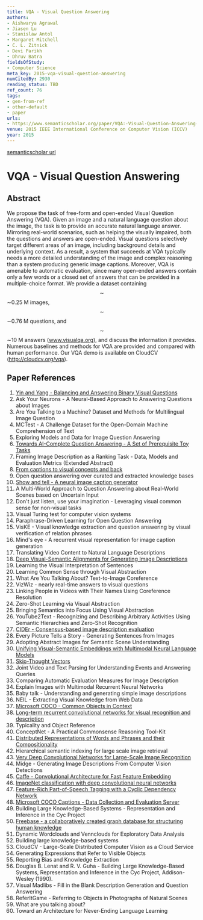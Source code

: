 ```yaml
---
title: VQA - Visual Question Answering
authors:
- Aishwarya Agrawal
- Jiasen Lu
- Stanislaw Antol
- Margaret Mitchell
- C. L. Zitnick
- Devi Parikh
- Dhruv Batra
fieldsOfStudy:
- Computer Science
meta_key: 2015-vqa-visual-question-answering
numCitedBy: 2930
reading_status: TBD
ref_count: 76
tags:
- gen-from-ref
- other-default
- paper
urls:
- https://www.semanticscholar.org/paper/VQA:-Visual-Question-Answering-Agrawal-Lu/97ad70a9fa3f99adf18030e5e38ebe3d90daa2db?sort=total-citations
venue: 2015 IEEE International Conference on Computer Vision (ICCV)
year: 2015
---
```


[semanticscholar url](https://www.semanticscholar.org/paper/VQA:-Visual-Question-Answering-Agrawal-Lu/97ad70a9fa3f99adf18030e5e38ebe3d90daa2db?sort=total-citations)

# VQA - Visual Question Answering

## Abstract

We propose the task of free-form and open-ended Visual Question Answering (VQA). Given an image and a natural language question about the image, the task is to provide an accurate natural language answer. Mirroring real-world scenarios, such as helping the visually impaired, both the questions and answers are open-ended. Visual questions selectively target different areas of an image, including background details and underlying context. As a result, a system that succeeds at VQA typically needs a more detailed understanding of the image and complex reasoning than a system producing generic image captions. Moreover, VQA is amenable to automatic evaluation, since many open-ended answers contain only a few words or a closed set of answers that can be provided in a multiple-choice format. We provide a dataset containing $$\sim $$∼0.25 M images, $$\sim $$∼0.76 M questions, and $$\sim $$∼10 M answers (www.visualqa.org), and discuss the information it provides. Numerous baselines and methods for VQA are provided and compared with human performance. Our VQA demo is available on CloudCV (http://cloudcv.org/vqa).

## Paper References

1. [Yin and Yang - Balancing and Answering Binary Visual Questions](2016-yin-and-yang-balancing-and-answering-binary-visual-questions)
2. Ask Your Neurons - A Neural-Based Approach to Answering Questions about Images
3. Are You Talking to a Machine? Dataset and Methods for Multilingual Image Question
4. MCTest - A Challenge Dataset for the Open-Domain Machine Comprehension of Text
5. Exploring Models and Data for Image Question Answering
6. [Towards AI-Complete Question Answering - A Set of Prerequisite Toy Tasks](2016-towards-ai-complete-question-answering-a-set-of-prerequisite-toy-tasks)
7. Framing Image Description as a Ranking Task - Data, Models and Evaluation Metrics (Extended Abstract)
8. [From captions to visual concepts and back](2015-from-captions-to-visual-concepts-and-back)
9. Open question answering over curated and extracted knowledge bases
10. [Show and tell - A neural image caption generator](2015-show-and-tell-a-neural-image-caption-generator)
11. A Multi-World Approach to Question Answering about Real-World Scenes based on Uncertain Input
12. Don't just listen, use your imagination - Leveraging visual common sense for non-visual tasks
13. Visual Turing test for computer vision systems
14. Paraphrase-Driven Learning for Open Question Answering
15. VisKE - Visual knowledge extraction and question answering by visual verification of relation phrases
16. Mind's eye - A recurrent visual representation for image caption generation
17. Translating Video Content to Natural Language Descriptions
18. [Deep Visual-Semantic Alignments for Generating Image Descriptions](2017-deep-visual-semantic-alignments-for-generating-image-descriptions)
19. Learning the Visual Interpretation of Sentences
20. Learning Common Sense through Visual Abstraction
21. What Are You Talking About? Text-to-Image Coreference
22. VizWiz - nearly real-time answers to visual questions
23. Linking People in Videos with Their Names Using Coreference Resolution
24. Zero-Shot Learning via Visual Abstraction
25. Bringing Semantics into Focus Using Visual Abstraction
26. YouTube2Text - Recognizing and Describing Arbitrary Activities Using Semantic Hierarchies and Zero-Shot Recognition
27. [CIDEr - Consensus-based image description evaluation](2015-cider-consensus-based-image-description-evaluation)
28. Every Picture Tells a Story - Generating Sentences from Images
29. Adopting Abstract Images for Semantic Scene Understanding
30. [Unifying Visual-Semantic Embeddings with Multimodal Neural Language Models](2014-unifying-visual-semantic-embeddings-with-multimodal-neural-language-models)
31. [Skip-Thought Vectors](2015-skip-thought-vectors)
32. Joint Video and Text Parsing for Understanding Events and Answering Queries
33. Comparing Automatic Evaluation Measures for Image Description
34. Explain Images with Multimodal Recurrent Neural Networks
35. Baby talk - Understanding and generating simple image descriptions
36. NEIL - Extracting Visual Knowledge from Web Data
37. [Microsoft COCO - Common Objects in Context](2014-microsoft-coco-common-objects-in-context)
38. [Long-term recurrent convolutional networks for visual recognition and description](2015-long-term-recurrent-convolutional-networks-for-visual-recognition-and-description)
39. Typicality and Object Reference
40. ConceptNet - A Practical Commonsense Reasoning Tool-Kit
41. [Distributed Representations of Words and Phrases and their Compositionality](2013-distributed-representations-of-words-and-phrases-and-their-compositionality)
42. Hierarchical semantic indexing for large scale image retrieval
43. [Very Deep Convolutional Networks for Large-Scale Image Recognition](2014-vggnet.md)
44. Midge - Generating Image Descriptions From Computer Vision Detections
45. [Caffe - Convolutional Architecture for Fast Feature Embedding](2014-caffe-convolutional-architecture-for-fast-feature-embedding)
46. [ImageNet classification with deep convolutional neural networks](2012-alexnet.md)
47. [Feature-Rich Part-of-Speech Tagging with a Cyclic Dependency Network](2003-feature-rich-part-of-speech-tagging-with-a-cyclic-dependency-network)
48. [Microsoft COCO Captions - Data Collection and Evaluation Server](2015-microsoft-coco-captions-data-collection-and-evaluation-server)
49. Building Large Knowledge-Based Systems - Representation and Inference in the Cyc Project
50. [Freebase - a collaboratively created graph database for structuring human knowledge](2008-freebase-a-collaboratively-created-graph-database-for-structuring-human-knowledge)
51. Dynamic Wordclouds and Vennclouds for Exploratory Data Analysis
52. Building large knowledge-based systems
53. CloudCV - Large-Scale Distributed Computer Vision as a Cloud Service
54. Generating Expressions that Refer to Visible Objects
55. Reporting Bias and Knowledge Extraction
56. Douglas B. Lenat and R. V. Guha - Building Large Knowledge-Based Systems, Representation and Inference in the Cyc Project, Addison-Wesley (1990).
57. Visual Madlibs - Fill in the Blank Description Generation and Question Answering
58. ReferItGame - Referring to Objects in Photographs of Natural Scenes
59. What are you talking about?
60. Toward an Architecture for Never-Ending Language Learning
